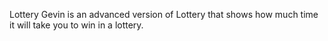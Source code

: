 Lottery Gevin is an advanced version of Lottery that shows how much time it will take you to win in a lottery.
